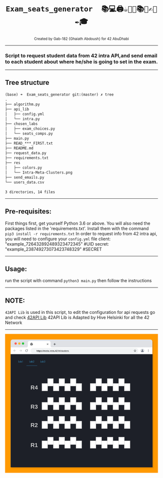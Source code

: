 <h1 align="center"><code>Exam_seats_generator  📚💻🖨☕️📖📓📚📝✍️📜✒️🎓</code></h1>

<div align="center">
  <sub>Created by Gab-182 {Ghaiath Abdoush} for 42 AbuDhabi</sub>
</div>

---

### Script to request student data from 42 intra API,and send email to each student about where he/she is going to set in the exam.

---

## Tree structure
```
(base) ➜  Exam_seats_generator git:(master) ✗ tree      
.
├── algorithm.py
├── api_lib
│   ├── config.yml
│   └── intra.py
├── chosen_labs
│   ├── exam_choices.py
│   └── seats_comps.py
├── main.py
├── READ_***_FIRST.txt
├── README.md
├── request_data.py
├── requirements.txt
├── res
│   ├── colors.py
│   └── Intra-Meta-Clusters.png
├── send_emails.py
└── users_data.csv

3 directories, 14 files

```
---

## Pre-requisites:

First things first, get yourself Python 3.6 or above. You will also need the packages listed in the 'requirements.txt'. Install them with the command `pip3 install -r requirements.txt`
In order to request info from 42 intra api, you will need to configure your `config.yml` file
    client: "example_726432892489323472345" #UID
    secret: "example_238749273073423748329" #SECRET

---

## Usage:
run the script with command `python3 main.py` then follow the instructions

---
## NOTE:
`42API Lib` is used in this script, to edit the configuration for api requests go and check <a href="https://github.com/hivehelsinki/42api-lib">42API Lib</a>
42API Lib is Adapted by Hive Helsinki for all the 42 Network

---

![alt text](https://github.com/Gab-182/E_script/blob/master/res/Intra-Meta-Clusters.png)
